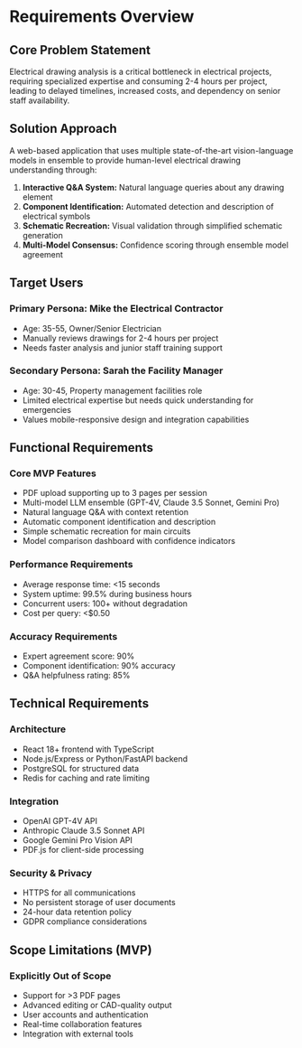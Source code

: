 # Requirements Overview

## Core Problem Statement

Electrical drawing analysis is a critical bottleneck in electrical projects, requiring specialized expertise and consuming 2-4 hours per project, leading to delayed timelines, increased costs, and dependency on senior staff availability.

## Solution Approach

A web-based application that uses multiple state-of-the-art vision-language models in ensemble to provide human-level electrical drawing understanding through:

1. **Interactive Q&A System:** Natural language queries about any drawing element
2. **Component Identification:** Automated detection and description of electrical symbols  
3. **Schematic Recreation:** Visual validation through simplified schematic generation
4. **Multi-Model Consensus:** Confidence scoring through ensemble model agreement

## Target Users

### Primary Persona: Mike the Electrical Contractor
- Age: 35-55, Owner/Senior Electrician
- Manually reviews drawings for 2-4 hours per project
- Needs faster analysis and junior staff training support

### Secondary Persona: Sarah the Facility Manager  
- Age: 30-45, Property management facilities role
- Limited electrical expertise but needs quick understanding for emergencies
- Values mobile-responsive design and integration capabilities

## Functional Requirements

### Core MVP Features
- PDF upload supporting up to 3 pages per session
- Multi-model LLM ensemble (GPT-4V, Claude 3.5 Sonnet, Gemini Pro)
- Natural language Q&A with context retention
- Automatic component identification and description
- Simple schematic recreation for main circuits
- Model comparison dashboard with confidence indicators

### Performance Requirements
- Average response time: <15 seconds
- System uptime: 99.5% during business hours
- Concurrent users: 100+ without degradation
- Cost per query: <$0.50

### Accuracy Requirements
- Expert agreement score: 90%
- Component identification: 90% accuracy
- Q&A helpfulness rating: 85%

## Technical Requirements

### Architecture
- React 18+ frontend with TypeScript
- Node.js/Express or Python/FastAPI backend
- PostgreSQL for structured data
- Redis for caching and rate limiting

### Integration
- OpenAI GPT-4V API
- Anthropic Claude 3.5 Sonnet API  
- Google Gemini Pro Vision API
- PDF.js for client-side processing

### Security & Privacy
- HTTPS for all communications
- No persistent storage of user documents
- 24-hour data retention policy
- GDPR compliance considerations

## Scope Limitations (MVP)

### Explicitly Out of Scope
- Support for >3 PDF pages
- Advanced editing or CAD-quality output
- User accounts and authentication
- Real-time collaboration features
- Integration with external tools